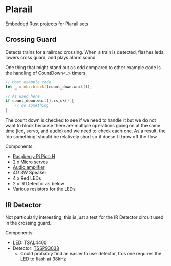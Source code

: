 # Plarail

Embedded Rust projects for Plarail sets

## Crossing Guard

Detects trains for a railroad crossing. When a train is detected, flashes leds, lowers cross guard, and plays alarm sound.

One thing that might stand out as odd compared to other example code is the handling of CountDown<_> timers.
```rust
// Most example code
let _ = nb::block!(count_down.wait());

// As used here
if count_down.wait().is_ok() {
	// do something
}
```
The count down is checked to see if we need to handle it but we do not want to block because there are multiple operations going on at the same time (led, servo, and audio) and we need to check each one. As a result, the 'do something' should be relatively short so it doesn't throw off the flow.

Components:
* [Raspberry Pi Pico H](https://www.raspberrypi.com/products/raspberry-pi-pico/)
* 2 x [Micro servos](https://www.adafruit.com/product/4326)
* [Audio amplifier](https://www.adafruit.com/product/2130)
* 4Ω 3W Speaker
* 4 x Red LEDs
* 2 x IR Detector as below
* Various resistors for the LEDs

## IR Detector

Not particularly interesting, this is just a test for the IR Detector circuit used in the crossing guard.

Components:
* LED: [TSAL4400](https://www.vishay.com/docs/81006/tsal4400.pdf)
* Detector: [TSSP93038](https://www.vishay.com/docs/82866/tssp930.pdf)
  * Could probably find an easier to use detector, this one requires the LED to flash at 38kHz